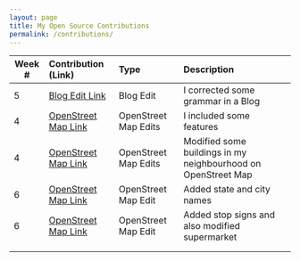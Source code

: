 ```yaml
---
layout: page
title: My Open Source Contributions
permalink: /contributions/
---
```


<!--
Type of the contribution should be "Wikipedia edit", "OpenStreet Map feature", "Project Documentation", "Project Code", "Blog Edit", etc.

The description should include a brief summary of what you did.

Replace the first row below with your contribution.

-->





| Week #       | Contribution (Link)  | Type  | Description |
|---|:---|:---|:---|
|  5   |   [Blog Edit Link](https://github.com/hunter-college-ossd-fall-2019/Aleks118-weekly/pull/1)   | Blog Edit  | I corrected some grammar in a Blog      |
|  4   | [OpenStreet Map Link](https://www.openstreetmap.org/changeset/74555921)    | OpenStreet Map Edits      | I included some features  |
|  4   |   [OpenStreet Map Link](https://www.openstreetmap.org/changeset/74555677)   |  OpenStreet Map Edits     | Modified some buildings in my neighbourhood on OpenStreet Map        |
|  6   |    [OpenStreet Map Link](https://www.openstreetmap.org/changeset/75127404)  |  OpenStreet Map Edit   |  Added state and city names    |
|   6  |    [OpenStreet Map Link](https://www.openstreetmap.org/changeset/75125577) |  OpenStreet Map Edit   |  Added stop signs and also modified supermarket    |
|     |     |     |      |
|     |     |     |      |
